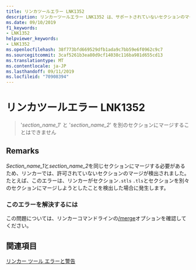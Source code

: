 ```yaml
---
title: リンカツールエラー LNK1352
description: リンカーツールエラー LNK1352 は、サポートされていないセクションのマージが試行された場合に発生します。
ms.date: 09/10/2019
f1_keywords:
- LNK1352
helpviewer_keywords:
- LNK1352
ms.openlocfilehash: 38f773bfd669529dfb1ada9c7bb59e6f0962c9c7
ms.sourcegitcommit: 3caf5261b3ea80d9cf14038c116ba981d655cd13
ms.translationtype: MT
ms.contentlocale: ja-JP
ms.lasthandoff: 09/11/2019
ms.locfileid: "70908394"
---
```

# <a name="linker-tools-error-lnk1352"></a>リンカツールエラー LNK1352

> '*section_name_1*' と '*section_name_2*' を別のセクションにマージすることはできません

## <a name="remarks"></a>Remarks

*Section_name_1*と*section_name_2*を同じセクションにマージする必要があるため、リンカーでは、許可されていないセクションのマージが検出されました。 たとえば、このエラーは、リンカーがセクション`.stls` `.tls`とセクションを別々のセクションにマージしようとしたことを検出した場合に発生します。

### <a name="to-correct-this-error"></a>このエラーを解決するには

この問題については、リンカーコマンドラインの[/merge](../../build/reference/merge-combine-sections.md)オプションを確認してください。

## <a name="see-also"></a>関連項目

[リンカー ツール エラーと警告](../../error-messages/tool-errors/linker-tools-errors-and-warnings.md)
